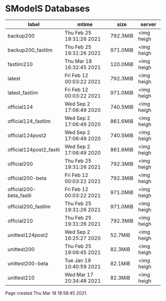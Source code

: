# SModelS Databases

|        **label**        |         **mtime**         | **size** | **server** |
|-------------------------|---------------------------|----------|------------|
| backup200               | Thu Feb 25 19:31:26 2021  | 792.3MiB | <img heigh |
| backup200_fastlim       | Thu Feb 25 19:31:26 2021  | 971.0MiB | <img heigh |
| fastlim210              | Thu Mar 18 16:32:45 2021  | 120.0MiB | <img heigh |
| latest                  | Fri Feb 12 00:03:22 2021  | 792.3MiB | <img heigh |
| latest_fastlim          | Fri Feb 12 00:03:22 2021  | 971.0MiB | <img heigh |
| official124             | Wed Sep  2 17:06:49 2020  | 740.5MiB | <img heigh |
| official124_fastlim     | Wed Sep  2 17:06:49 2020  | 861.6MiB | <img heigh |
| official124post2        | Wed Sep  2 17:06:49 2020  | 740.5MiB | <img heigh |
| official124post2_fastli | Wed Sep  2 17:06:49 2020  | 861.6MiB | <img heigh |
| official200             | Thu Feb 25 19:31:26 2021  | 792.3MiB | <img heigh |
| official200-beta        | Fri Feb 12 00:03:22 2021  | 792.3MiB | <img heigh |
| official200-beta_fastli | Fri Feb 12 00:03:22 2021  | 971.0MiB | <img heigh |
| official200_fastlim     | Thu Feb 25 19:31:26 2021  | 971.0MiB | <img heigh |
| official210             | Thu Feb 25 19:31:26 2021  | 792.3MiB | <img heigh |
| unittest124post2        | Wed Sep  2 16:25:27 2020  |  52.7MiB | <img heigh |
| unittest200             | Thu Feb 25 19:09:45 2021  |  82.3MiB | <img heigh |
| unittest200-beta        | Tue Jan 19 10:40:59 2021  |  82.1MiB | <img heigh |
| unittest210             | Wed Mar 17 20:34:48 2021  |  82.3MiB | <img heigh |

Page created Thu Mar 18 18:58:45 2021.
